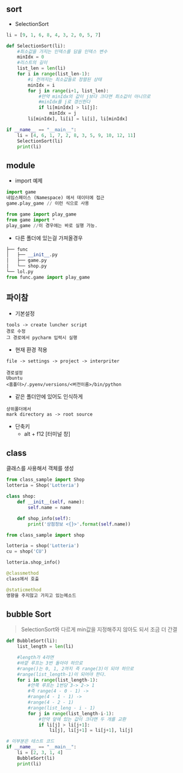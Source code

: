 ## sort

* SelectionSort
```python
li = [9, 1, 6, 8, 4, 3, 2, 0, 5, 7]

def SelectionSort(li):
    #최소값을 가지는 인덱스를 담을 인덱스 변수
    minIdx = 0
    #리스트의 길이
    list_len = len(li)
    for i in range(list_len-1):
        #i 전까지는 최소값들로 정렬된 상태
        minIdx = i
        for j in range(i+1, list_len):
            #만약 minIdx의 값이 j보다 크다면 최소값이 아니므로
            #minIdx를 j로 갱신한다
            if li[minIdx] > li[j]:
                minIdx = j
        li[minIdx], li[i] = li[i], li[minIdx]

if __name__ == "__main__":
    li = [4, 6, 1, 7, 2, 8, 3, 5, 9, 10, 12, 11]
    SelectionSort(li)
    print(li)
```

## module
* import 예제
```python
import game
네임스페이스 (Namespace) 에서 데이터에 접근
game.play_game // 이런 식으로 사용
```
```python
from game import play_game
from game import *
play_game //이 경우에는 바로 실행 가능.

```
* 다른 폴더에 있는걸 가져올경우
```python
├── func
│   ├── __init__.py
│   ├── game.py
│   └── shop.py
└── lol.py
from func.game import play_game
```
## 파이참

* 기본설정
```
tools -> create luncher script
경로 수정
그 경로에서 pycharm 입력시 실행
```

* 현재 환경 적용
```
file -> settings -> project -> interpriter

경로설정
Ubuntu
<홈폴더>/.pyenv/versions/<버전이름>/bin/python
```
* 같은 폴더안에 있어도 인식하게
```
상위폴더에서
mark directory as -> root source
```

* 단축키
  * alt + f12 [터미널 창]

## class

클래스를 사용해서 객체를 생성
```python
from class_sample import Shop
lotteria = Shop('Lotteria')
```


```python
class shop:
    def __init__(self, name):
        self.name = name

    def shop_info(self):
        print('상점정보 <{}>'.format(self.name))
```
```python
from class_sample import shop

lotteria = shop('Lotteria')
cu = shop('CU')

lotteria.shop_info()
```
```python
@classmethod
class에서 호출

@staticmethod
영향을 주지않고 가지고 있는메소드
```

## bubble Sort
> SelectionSort와 다르게
>min값을 지정해주지 않아도 되서 조금 더 간결

```python
def BubbleSort(li):
    list_length = len(li)

    #length가 4라면
    #바깥 루프는 3번 돌아야 하므로
    #range()는 0, 1, 2까지 즉 range(3)이 되야 하므로
    #range(list_length-1)이 되어야 한다.
    for i in range(list_length-1):
        #안쪽 루프는 1번당 3-> 2-> 1
        #즉 range(4 - 0 - 1) ->
        #range(4 - 1 - 1) ->
        #range(4 - 2 - 1)
        #range(list_leng - i - 1)
        for j in range(list_length-i-1):
            #만약 앞에 있는 값이 크다면 두 개를 교환
            if li[j] > li[j+1]:
                li[j], li[j+1] = li[j+1], li[j]

# 이부분은 테스트 코드
if __name__ == "__main__":
    li = [2, 3, 1, 4]
    BubbleSort(li)
    print(li)
```
